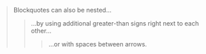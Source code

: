 
> Blockquotes can also be nested...
>> ...by using additional greater-than signs right next to each other...
> > > ...or with spaces between arrows.
